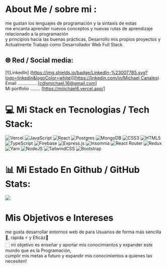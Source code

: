 # About Me / sobre mi : 
me gustan los lenguajes de programación y la sintaxis de estas<br>
me encanta aprender nuevos conceptos y nuevas rutas de aprendizaje relacionado a la programación<br>
y principios hacia las buenas prácticas, Desarrollo mis propios proyectos y<br>
Actualmente Trabajo como Desarrollador Web Full Stack<br>
## 🌐 Red / Social media:
[![LinkedIn] (https://img.shields.io/badge/LinkedIn-%230077B5.svg?logo=linkedin&logoColor=white)]([https://linkedin.com/in/Michael Canales](https://www.linkedin.com/in/michael-canales-665235236/)) 
<br/>
Email ................[cdlsmichael.16@gmail.com]
<br/>
Mi portfolio ........ [https://miiichael6.vercel.app/]

# 💻 Mi Stack en Tecnologias / Tech Stack:
![Vercel](https://img.shields.io/badge/vercel-%23000000.svg?style=flat-square&logo=vercel&logoColor=white) ![JavaScript](https://img.shields.io/badge/javascript-%23323330.svg?style=flat-square&logo=javascript&logoColor=%23F7DF1E) ![React](https://img.shields.io/badge/react-%2320232a.svg?style=flat-square&logo=react&logoColor=%2361DAFB) ![Postgres](https://img.shields.io/badge/postgres-%23316192.svg?style=flat-square&logo=postgresql&logoColor=white) ![MongoDB](https://img.shields.io/badge/MongoDB-%234ea94b.svg?style=flat-square&logo=mongodb&logoColor=white) ![CSS3](https://img.shields.io/badge/css3-%231572B6.svg?style=flat-square&logo=css3&logoColor=white) ![HTML5](https://img.shields.io/badge/html5-%23E34F26.svg?style=flat-square&logo=html5&logoColor=white) ![TypeScript](https://img.shields.io/badge/typescript-%23007ACC.svg?style=flat-square&logo=typescript&logoColor=white) ![Firebase](https://img.shields.io/badge/firebase-%23039BE5.svg?style=flat-square&logo=firebase) ![Express.js](https://img.shields.io/badge/express.js-%23404d59.svg?style=flat-square&logo=express&logoColor=%2361DAFB) ![Insomnia](https://img.shields.io/badge/Insomnia-black?style=flat-square&logo=insomnia&logoColor=5849BE) ![React Router](https://img.shields.io/badge/React_Router-CA4245?style=flat-square&logo=react-router&logoColor=white) ![Redux](https://img.shields.io/badge/redux-%23593d88.svg?style=flat-square&logo=redux&logoColor=white) ![Yarn](https://img.shields.io/badge/yarn-%232C8EBB.svg?style=flat-square&logo=yarn&logoColor=white) ![NodeJS](https://img.shields.io/badge/node.js-6DA55F?style=flat-square&logo=node.js&logoColor=white) ![TailwindCSS](https://img.shields.io/badge/tailwindcss-%2338B2AC.svg?style=flat-square&logo=tailwind-css&logoColor=white) ![Bootstrap](https://img.shields.io/badge/bootstrap-%23563D7C.svg?style=flat-square&logo=bootstrap&logoColor=white)
# 📊 Mi Estado En Github / GitHub Stats:
![](https://github-readme-streak-stats.herokuapp.com/?user=Miiichael6&theme=dark&hide_border=false)<br/>
# Mis Objetivos e Intereses
me gusta desarrollar entornos web de para Usuarios de forma más sencilla🍂, rápida ⚡ y Eficáz💪 <br>🏻
mi objetivo es enseñar y aportar mis conocimientos y expander este mundo que es la Programación, <br>
cumplir mis metas a futuro y expandir mis conocimientos a quienes las necesiten!


